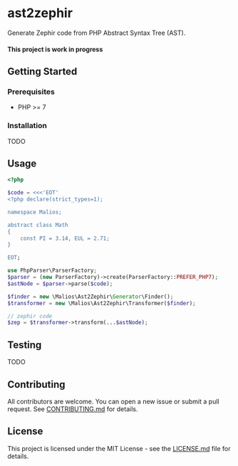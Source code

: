 # ast2zephir
Generate Zephir code from PHP Abstract Syntax Tree (AST).

#### This project is work in progress

## Getting Started
### Prerequisites

- PHP >= 7

### Installation

TODO

## Usage

```php
<?php

$code = <<<'EOT'
<?php declare(strict_types=1);

namespace Malios;

abstract class Math
{
    const PI = 3.14, EUL = 2.71;
}

EOT;

use PhpParser\ParserFactory;
$parser = (new ParserFactory)->create(ParserFactory::PREFER_PHP7);
$astNode = $parser->parse($code);

$finder = new \Malios\Ast2Zephir\Generator\Finder();
$transformer = new \Malios\Ast2Zephir\Transformer($finder);

// zephir code
$zep = $transformer->transform(...$astNode);

```

## Testing
TODO

## Contributing

All contributors are welcome. You can open a new issue or submit a pull request.
See [CONTRIBUTING.md](docs/CONTRIBUTING.md) for details.

## License

This project is licensed under the MIT License - see the [LICENSE.md](LICENSE.md) file for details.
